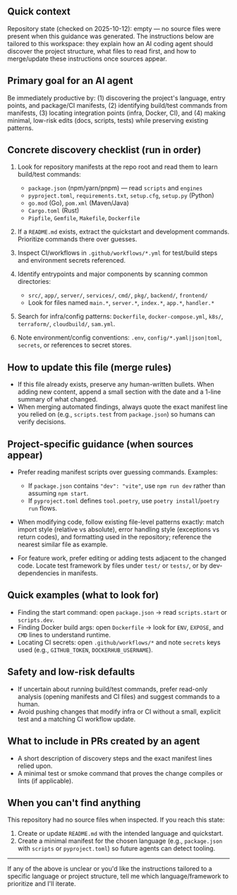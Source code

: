 ## Quick context

Repository state (checked on 2025-10-12): empty — no source files were present when this guidance was generated. The instructions below are tailored to this workspace: they explain how an AI coding agent should discover the project structure, what files to read first, and how to merge/update these instructions once sources appear.

## Primary goal for an AI agent

Be immediately productive by: (1) discovering the project's language, entry points, and package/CI manifests, (2) identifying build/test commands from manifests, (3) locating integration points (infra, Docker, CI), and (4) making minimal, low-risk edits (docs, scripts, tests) while preserving existing patterns.

## Concrete discovery checklist (run in order)

1. Look for repository manifests at the repo root and read them to learn build/test commands:
   - `package.json` (npm/yarn/pnpm) — read `scripts` and `engines`
   - `pyproject.toml`, `requirements.txt`, `setup.cfg`, `setup.py` (Python)
   - `go.mod` (Go), `pom.xml` (Maven/Java)
   - `Cargo.toml` (Rust)
   - `Pipfile`, `Gemfile`, `Makefile`, `Dockerfile`

2. If a `README.md` exists, extract the quickstart and development commands. Prioritize commands there over guesses.

3. Inspect CI/workflows in `.github/workflows/*.yml` for test/build steps and environment secrets referenced.

4. Identify entrypoints and major components by scanning common directories:
   - `src/`, `app/`, `server/`, `services/`, `cmd/`, `pkg/`, `backend/`, `frontend/`
   - Look for files named `main.*`, `server.*`, `index.*`, `app.*`, `handler.*`

5. Search for infra/config patterns: `Dockerfile`, `docker-compose.yml`, `k8s/`, `terraform/`, `cloudbuild/`, `sam.yml`.

6. Note environment/config conventions: `.env`, `config/*.yaml|json|toml`, `secrets`, or references to secret stores.

## How to update this file (merge rules)

- If this file already exists, preserve any human-written bullets. When adding new content, append a small section with the date and a 1-line summary of what changed.
- When merging automated findings, always quote the exact manifest line you relied on (e.g., `scripts.test` from `package.json`) so humans can verify decisions.

## Project-specific guidance (when sources appear)

- Prefer reading manifest scripts over guessing commands. Examples:
  - If `package.json` contains `"dev": "vite"`, use `npm run dev` rather than assuming `npm start`.
  - If `pyproject.toml` defines `tool.poetry`, use `poetry install`/`poetry run` flows.

- When modifying code, follow existing file-level patterns exactly: match import style (relative vs absolute), error handling style (exceptions vs return codes), and formatting used in the repository; reference the nearest similar file as example.

- For feature work, prefer editing or adding tests adjacent to the changed code. Locate test framework by files under `test/` or `tests/`, or by dev-dependencies in manifests.

## Quick examples (what to look for)

- Finding the start command: open `package.json` -> read `scripts.start` or `scripts.dev`.
- Finding Docker build args: open `Dockerfile` -> look for `ENV`, `EXPOSE`, and `CMD` lines to understand runtime.
- Locating CI secrets: open `.github/workflows/*` and note `secrets` keys used (e.g., `GITHUB_TOKEN`, `DOCKERHUB_USERNAME`).

## Safety and low-risk defaults

- If uncertain about running build/test commands, prefer read-only analysis (opening manifests and CI files) and suggest commands to a human.
- Avoid pushing changes that modify infra or CI without a small, explicit test and a matching CI workflow update.

## What to include in PRs created by an agent

- A short description of discovery steps and the exact manifest lines relied upon.
- A minimal test or smoke command that proves the change compiles or lints (if applicable).

## When you can't find anything

This repository had no source files when inspected. If you reach this state:

1. Create or update `README.md` with the intended language and quickstart.
2. Create a minimal manifest for the chosen language (e.g., `package.json` with `scripts` or `pyproject.toml`) so future agents can detect tooling.

---
If any of the above is unclear or you'd like the instructions tailored to a specific language or project structure, tell me which language/framework to prioritize and I'll iterate.
